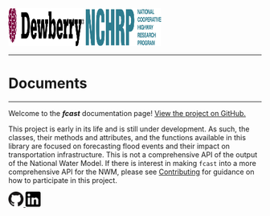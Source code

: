 <img src="img/DewberryLogo_RGB.png" alt="Dewberry Logo" style="width:150px;height:75px;">


<img src="img/1280px-National_Cooperative_Highway_Research_Program_logo.svg.png" alt="NCHRP Logo" style="width:150px;height:75px;">

---

# Documents 

---

Welcome to the __*fcast*__ documentation page! [View the project on GitHub.](https://github.com/Dewberry/fcast)

This project is early in its life and is still under development. As such, the classes, their methods and attributes, and the functions available in this library are focused on forecasting flood events and their impact on transportation infrastructure. This is not a comprehensive API of the output of the National Water Model. If there is interest in making `fcast` into a more comprehensive API for the NWM, please see [Contributing](contributing.md) for guidance on how to participate in this project.



 
<a href="https://github.com/Dewberry/fcast">
  <img src="img/GitHub-Mark-32px.png" alt="GitHub" style="width:30px;height:30px;border:0;">
</a>

<a href="https://www.linkedin.com/company/dewberry">
  <img src="img/linkedin-black.png" alt="LinkedIn" style="width:30px;height:30px;border:0;">
</a>